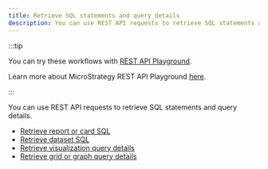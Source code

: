 ```yaml
---
title: Retrieve SQL statements and query details
description: You can use REST API requests to retrieve SQL statements and query details.
---
```


<Available since="2021 Update 2" />

:::tip

You can try these workflows with [REST API Playground](https://www.postman.com/microstrategysdk/workspace/microstrategy-rest-api/folder/16131298-fae624de-293e-4c55-9a26-a9ff10d17b3f?ctx=documentation).

Learn more about MicroStrategy REST API Playground [here](/docs/getting-started/playground.md).

:::

You can use REST API requests to retrieve SQL statements and query details.

- [Retrieve report or card SQL](retrieve-report-or-card-sql.md)
- [Retrieve dataset SQL](retrieve-dataset-sql.md)
- [Retrieve visualization query details](retrieve-visualization-query-details.md)
- [Retrieve grid or graph query details](retrieve-grid-or-graph-query-details.md)
